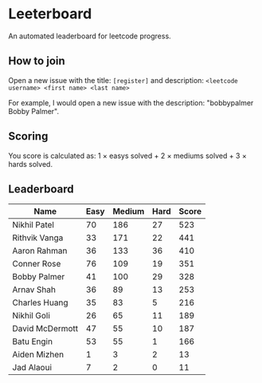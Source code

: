 # Leeterboard

An automated leaderboard for leetcode progress.

## How to join

Open a new issue with the title: `[register]` and description:
`<leetcode username> <first name> <last name>`

For example, I would open a new issue with the description: "bobbypalmer Bobby Palmer".

## Scoring

You score is calculated as:
1 $\times$ easys solved + 2 $\times$ mediums solved + 3 $\times$ hards solved.

## Leaderboard
| Name | Easy | Medium | Hard | Score |
| --- | --- | --- | --- | --- |
| Nikhil Patel | 70 | 186 | 27 | 523 |
| Rithvik Vanga | 33 | 171 | 22 | 441 |
| Aaron Rahman | 36 | 133 | 36 | 410 |
| Conner Rose | 76 | 109 | 19 | 351 |
| Bobby Palmer | 41 | 100 | 29 | 328 |
| Arnav Shah | 36 | 89 | 13 | 253 |
| Charles Huang | 35 | 83 | 5 | 216 |
| Nikhil Goli | 26 | 65 | 11 | 189 |
| David McDermott | 47 | 55 | 10 | 187 |
| Batu Engin | 53 | 55 | 1 | 166 |
| Aiden Mizhen | 1 | 3 | 2 | 13 |
| Jad Alaoui | 7 | 2 | 0 | 11 |
